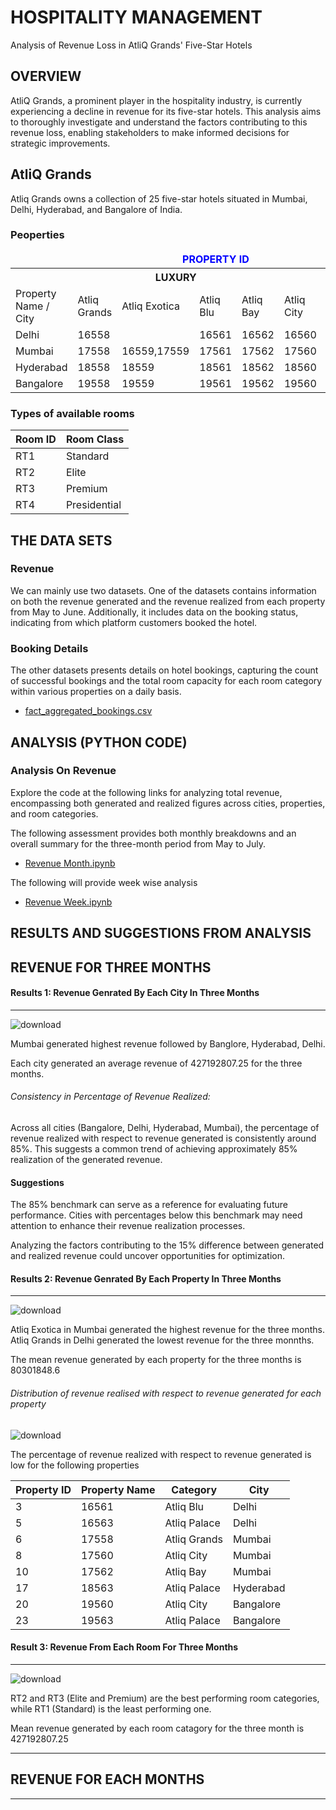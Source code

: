 # HOSPITALITY MANAGEMENT

Analysis of Revenue Loss in AtliQ Grands' Five-Star Hotels



## OVERVIEW
AtliQ Grands, a prominent player in the hospitality industry, is currently experiencing a decline in revenue for its five-star hotels. This analysis aims to thoroughly investigate and understand the factors contributing to this revenue loss, enabling stakeholders to make informed decisions for strategic improvements.

## AtliQ Grands
Atliq Grands owns a collection of 25 five-star hotels situated in Mumbai, Delhi, Hyderabad, and Bangalore of India.

### Peoperties
<body>

  <table>
    <thead>
      <!-- Add a large row with the title "PROPERTY ID" above the header row -->
      <tr>
        <td colspan="8" style="font-weight: bold; text-align: center; color: blue;"> PROPERTY ID</td>
      </tr>
      <!-- Existing rows -->
   </thead>
    <tbody>
      <tr>
        <th></th>
        <th colspan="4">LUXURY</th>
        <th colspan="3">BUSINESS</th>
      </tr>
      <tr>
        <td rowspan="2">Property Name / City</td>
        <td rowspan="2">Atliq Grands</td>
        <td rowspan="2">Atliq Exotica</td>
        <td rowspan="2">Atliq Blu</td>
        <td rowspan="2">Atliq Bay</td>
        <td rowspan="2">Atliq City</td>
        <td rowspan="2">Atliq Palace</td>
        <td rowspan="2">Atliq Seasons</td>
      </tr>
      <tr></tr>
      <tr>
        <td>Delhi</td>
        <td>16558</td>
        <td></td>
        <td>16561</td>
        <td>16562</td>
        <td>16560</td>
        <td>16563</td>
        <td></td>
      </tr>
      <tr>
        <td>Mumbai</td>
        <td>17558</td>
        <td>16559,17559	</td>
        <td>17561</td>
        <td>17562</td>
        <td>17560</td>
        <td>175634</td>
        <td>17564</td>
      </tr>
      <tr>
        <td>Hyderabad</td>
        <td>18558</td>
        <td>18559</td>
        <td>18561</td>
        <td>18562</td>
        <td>18560</td>
        <td>18563</td>
        <td></td>
      </tr>
      <tr>
        <td>Bangalore</td>
        <td>19558</td>
        <td>19559</td>
        <td>19561</td>
        <td>19562</td>
        <td>19560</td>
        <td>19563</td>
        <td></td>
      </tr>
    </tbody>
  </table>

</body>


### Types of available rooms

<body>

  <table>
    <thead>
      <tr>
        <th>Room ID</th>
        <th>Room Class</th>
      </tr>
    </thead>
    <tbody>
      <tr>
        <td>RT1</td>
        <td>Standard</td>
      </tr>
      <tr>
        <td>RT2</td>
        <td>Elite</td>
      </tr>
      <tr>
        <td>RT3</td>
        <td>Premium</td>
      </tr>
      <tr>
        <td>RT4</td>
        <td>Presidential</td>
      </tr>
    </tbody>
  </table>

</body>






## THE DATA SETS 

### Revenue
We can mainly use two datasets. One of the datasets contains information on both the revenue generated and the revenue realized from each property from May to June. Additionally, it includes data on the booking status, indicating from which platform customers booked the hotel. 

### Booking Details
The other datasets presents details on hotel bookings, capturing the count of successful bookings and the total room capacity for each room category within various properties on a daily basis. 
- [fact_aggregated_bookings.csv](https://github.com/sidiquegithub/HOSPITALITY-PROJECT/blob/main/DATA/fact_aggregated_bookings.csv)

  



## ANALYSIS (PYTHON CODE)
### Analysis On Revenue
Explore the code at the following links for analyzing total revenue, encompassing both generated and realized figures across cities, properties, and room categories. 

The following assessment provides both monthly breakdowns and an overall summary for the three-month period from May to July.
- [Revenue Month.ipynb](https://github.com/sidiquegithub/HOSPITALITY-PROJECT/blob/main/CODE/INITIAL%20ANALYSIS.ipynb)

The following will provide week wise analysis
- [Revenue Week.ipynb](https://github.com/sidiquegithub/HOSPITALITY-PROJECT/blob/main/CODE/ANALYSIS%20.ipynb)






## RESULTS AND SUGGESTIONS FROM ANALYSIS

## REVENUE FOR THREE MONTHS


#### Results 1: Revenue Genrated By Each City In Three Months
---------------------------------------------------------------------------------------


![download](https://github.com/sidiquegithub/HOSPITALITY-PROJECT/assets/110783832/93d1a158-11a9-4176-9216-c4de01b5ef2a)

Mumbai generated highest revenue followed by Banglore, Hyderabad, Delhi.

Each city generated an average revenue of 427192807.25 for the three months.


###### Consistency in Percentage of Revenue Realized:

Across all cities (Bangalore, Delhi, Hyderabad, Mumbai), the percentage of revenue realized with respect to revenue generated is consistently around 85%. This suggests a common trend of achieving approximately 85% realization of the generated revenue.


#### Suggestions
The 85% benchmark can serve as a reference for evaluating future performance. Cities with percentages below this benchmark may need attention to enhance their revenue realization processes.

Analyzing the factors contributing to the 15% difference between generated and realized revenue could uncover opportunities for optimization. 



#### Results 2: Revenue Genrated By Each Property In Three Months
-----------------------------------------------------------------------------------

![download](https://github.com/sidiquegithub/HOSPITALITY-PROJECT/assets/110783832/9a75f139-a3a7-44b5-bc22-bb6b03054394)

Atliq Exotica in Mumbai generated the highest revenue for the three months.
Atliq Grands in Delhi generated the lowest revenue for the three monnths.

The mean revenue generated by each property for the three months is 80301848.6

###### Distribution of revenue realised with respect to revenue generated for each property
![download](https://github.com/sidiquegithub/HOSPITALITY-PROJECT/assets/110783832/29c0786b-31e7-4ec7-9dbf-19c88f7a213f)


The percentage of revenue realized with respect to revenue generated is low for the following properties
 <body>

  <table>
    <thead>
      <tr>
        <th>Property ID</th>
        <th>Property Name</th>
        <th>Category</th>
        <th>City</th>
      </tr>
    </thead>
    <tbody>
      <tr>
        <td>3</td>
        <td>16561</td>
        <td>Atliq Blu</td>
        <td>Delhi</td>
      </tr>
      <tr>
        <td>5</td>
        <td>16563</td>
        <td>Atliq Palace</td>
        <td>Delhi</td>
      </tr>
      <tr>
        <td>6</td>
        <td>17558</td>
        <td>Atliq Grands</td>
        <td>Mumbai</td>
      </tr>
      <tr>
        <td>8</td>
        <td>17560</td>
        <td>Atliq City</td>
        <td>Mumbai</td>
      </tr>
      <tr>
        <td>10</td>
        <td>17562</td>
        <td>Atliq Bay</td>
        <td>Mumbai</td>
      </tr>
      <tr>
        <td>17</td>
        <td>18563</td>
        <td>Atliq Palace</td>
        <td>Hyderabad</td>
      </tr>
      <tr>
        <td>20</td>
        <td>19560</td>
        <td>Atliq City</td>
        <td>Bangalore</td>
      </tr>
      <tr>
        <td>23</td>
        <td>19563</td>
        <td>Atliq Palace</td>
        <td>Bangalore</td>
      </tr>
    </tbody>
  </table>

</body>




#### Result 3: Revenue From Each Room For Three Months
----------------------------------------------------------------------------------------
![download](https://github.com/sidiquegithub/HOSPITALITY-PROJECT/assets/110783832/f40f655a-b1ab-4211-82f4-f358f60792ec) 

RT2 and RT3 (Elite and Premium) are the best performing room categories, while RT1 (Standard) is the least performing one.

Mean revenue generated by each room catagory for the three month is  427192807.25

-------------------------------------------------
## REVENUE FOR EACH MONTHS
------------------------------------------------------
